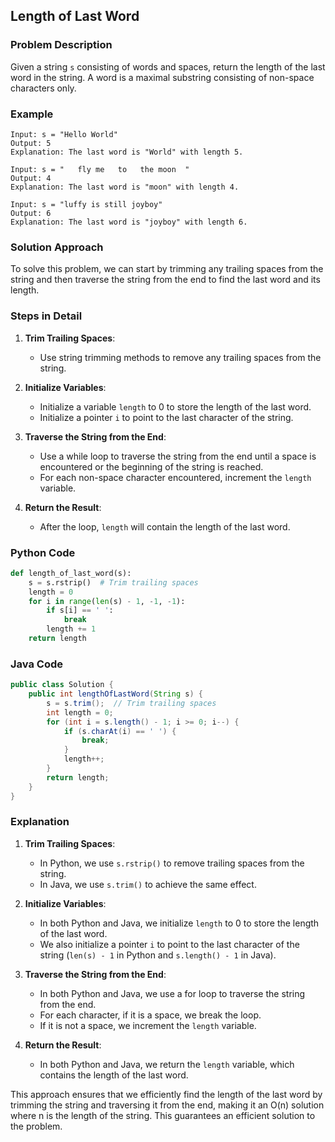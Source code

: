 ## Length of Last Word

### Problem Description
Given a string `s` consisting of words and spaces, return the length of the last word in the string. A word is a maximal substring consisting of non-space characters only.

### Example
```
Input: s = "Hello World"
Output: 5
Explanation: The last word is "World" with length 5.
```
```
Input: s = "   fly me   to   the moon  "
Output: 4
Explanation: The last word is "moon" with length 4.
```
```
Input: s = "luffy is still joyboy"
Output: 6
Explanation: The last word is "joyboy" with length 6.
```

### Solution Approach
To solve this problem, we can start by trimming any trailing spaces from the string and then traverse the string from the end to find the last word and its length.

### Steps in Detail

1. **Trim Trailing Spaces**:
   - Use string trimming methods to remove any trailing spaces from the string.

2. **Initialize Variables**:
   - Initialize a variable `length` to 0 to store the length of the last word.
   - Initialize a pointer `i` to point to the last character of the string.

3. **Traverse the String from the End**:
   - Use a while loop to traverse the string from the end until a space is encountered or the beginning of the string is reached.
   - For each non-space character encountered, increment the `length` variable.

4. **Return the Result**:
   - After the loop, `length` will contain the length of the last word.

### Python Code
```python
def length_of_last_word(s):
    s = s.rstrip()  # Trim trailing spaces
    length = 0
    for i in range(len(s) - 1, -1, -1):
        if s[i] == ' ':
            break
        length += 1
    return length
```

### Java Code
```java
public class Solution {
    public int lengthOfLastWord(String s) {
        s = s.trim();  // Trim trailing spaces
        int length = 0;
        for (int i = s.length() - 1; i >= 0; i--) {
            if (s.charAt(i) == ' ') {
                break;
            }
            length++;
        }
        return length;
    }
}
```

### Explanation

1. **Trim Trailing Spaces**:
   - In Python, we use `s.rstrip()` to remove trailing spaces from the string.
   - In Java, we use `s.trim()` to achieve the same effect.

2. **Initialize Variables**:
   - In both Python and Java, we initialize `length` to 0 to store the length of the last word.
   - We also initialize a pointer `i` to point to the last character of the string (`len(s) - 1` in Python and `s.length() - 1` in Java).

3. **Traverse the String from the End**:
   - In both Python and Java, we use a for loop to traverse the string from the end.
   - For each character, if it is a space, we break the loop.
   - If it is not a space, we increment the `length` variable.

4. **Return the Result**:
   - In both Python and Java, we return the `length` variable, which contains the length of the last word.

This approach ensures that we efficiently find the length of the last word by trimming the string and traversing it from the end, making it an O(n) solution where n is the length of the string. This guarantees an efficient solution to the problem.
